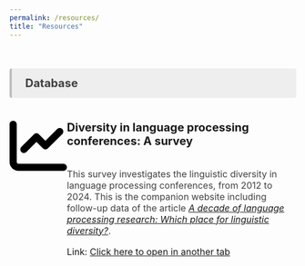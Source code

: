 ```yaml
---
permalink: /resources/
title: "Resources"
---
```


<style>
.item1 { grid-area: Image; }
.item2 { grid-area: Title; }
.item3 { grid-area: Description; }
.item3 { grid-area: Link; }

.grid-container {
  display: grid;
  grid-template-areas:
    'Image Title'
    'Image Description'
    'Image Link';
  grid-template-columns: 20% auto;
}


</style>
<br>

<p style="background-color:#eeeeee; color: #404040; border-left: solid #bcbcbc 4px; border-radius: 4px; padding:0.7em; font-size:20px"><b> &nbsp;&nbsp;Database</b></p>

<!-- Database Linguistic Diversity -->
<div class="grid-container">
  <div class="item1">
  
  <svg xmlns="http://www.w3.org/2000/svg" height="150" width="150" viewBox="0 0 512 512"><!--!Font Awesome Free 6.7.1 by @fontawesome - https://fontawesome.com License - https://fontawesome.com/license/free Copyright 2024 Fonticons, Inc.--><path d="M64 64c0-17.7-14.3-32-32-32S0 46.3 0 64L0 400c0 44.2 35.8 80 80 80l400 0c17.7 0 32-14.3 32-32s-14.3-32-32-32L80 416c-8.8 0-16-7.2-16-16L64 64zm406.6 86.6c12.5-12.5 12.5-32.8 0-45.3s-32.8-12.5-45.3 0L320 210.7l-57.4-57.4c-12.5-12.5-32.8-12.5-45.3 0l-112 112c-12.5 12.5-12.5 32.8 0 45.3s32.8 12.5 45.3 0L240 221.3l57.4 57.4c12.5 12.5 32.8 12.5 45.3 0l128-128z"/></svg>
  
  </div>
  <div class="item2">
<p style="font-size:20px;"><strong>Diversity in language processing conferences: A survey</strong></p>
</div>
  <div class="item3">
  <p style="padding-top:0.2px; font-size:16px; color: #404040">This survey investigates the linguistic diversity in language processing conferences, from 2012 to 2024. This is the companion website including follow-up data of the article <a href = "https://doi.org/10.5070/G60111432" target = "_blank"><i>A decade of language processing research: Which place for linguistic diversity?</i></a>.</p>
  <div class="item4">
  <p  style="padding-top:1px; font-size:16px">Link: <a href = "https://aymeric-collart.shinyapps.io/shinyapps_langconfdata_dashboard/" target = "_blank">Click here to open in another tab</a></p>
  </div>  
</div>